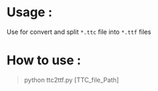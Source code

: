 # Usage :  
  
Use for convert and split `*.ttc` file into `*.ttf` files  

# How to use :

> python ttc2ttf.py [TTC_file_Path]

